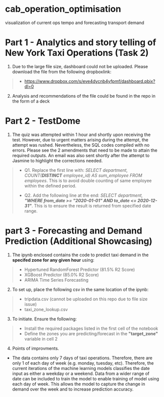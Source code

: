 # cab_operation_optimisation
visualization of current ops tempo and forecasting transport demand


# Part 1 - Analytics and story telling of New York Taxi Operations (Task 2)
1. Due to the large file size, dashboard could not be uploaded. Please download the file from the following dropboxlink:
> * https://www.dropbox.com/s/eve4dycnb4yfpmf/dashboard.pbix?dl=0
2. Analysis and recommendations of the file could be found in the repo in the form of a deck

# Part 2 - TestDome
1. The quiz was attempted within 1 hour and shortly upon receiving the test. However, due to urgent matters arising during the attempt, the attempt was rushed. Nevertheless, the SQL codes compiled with no errors. Please see the 2 amendments that need to be made to attain the required outputs. An email was also sent shortly after the attempt to Jasmine to highlight the corrections needed.

>* Q1. Replace the first line with: *SELECT  department, COUNT(**DISTINCT** employee_id) AS sum_employee FROM employees*. This is to avoid double counting of same employee within the defined period. 
>
>* Q2. Add the following line at the end: *SELECT  department, **"WHERE from_date >= "2020-01-01" AND to_date <= 2020-12-31"***. This is to ensure the result is returned from specified date range. 

# part 3 - Forecasting and Demand Prediction (Additional Showcasing)
1. The ipynb enclosed contains the code to predict taxi demand in the **specifed zone for any given hour** using:
>* Hypertuned RandomForest Predictor (81.5% R2 Score)
>* XGBoost Predictor (85.0% R2 Score)
>* ARIMA Time Series Forecasting 

2. To set up, place the following csv in the same location of the ipynb:
>* tripdata.csv (cannot be uploaded on this repo due to file size issue)
>* taxi_zone_lookup.csv

3. To initiate. Ensure the following:
>* Install the required packages listed in the first cell of the notebook
>* Define the zones you are predicting/forecast in the **"target_zone"** variable in cell 2

4. Points of improvments. 
* The data contains only 7 days of taxi operations. Therefore, there are only 1 of each day of week (e.g. monday, tuesday, etc). Therefore, the current iterations of the machine learning models classifies the date input as either a weekday or a weekend. Data from a wider range of date can be included to train the model to enable training of model using each day of week. This allows the model to capture the change in demand over the week and to increase prediction accuracy.   
